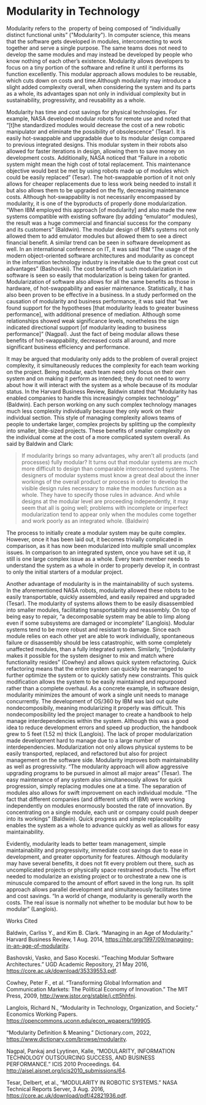 # Modularity in Technology

Modularity refers to the  property of being composed of “individually distinct functional units” ("Modularity"). In computer science, this means that the software gets developed in modules, interconnecting to work together and serve a single purpose. The same teams does not need to develop the same modules and may instead be developed by people who know nothing of each other’s existence. Modularity allows developers to focus on a tiny portion of the software and refine it until it performs its function excellently. This modular approach allows modules to be reusable, which cuts down on costs and time.Although modularity may introduce a slight added complexity overall, when considering the system and its parts as a whole, its advantages span not only in individual complexity but in sustainability, progressivity, and reusability as a whole.

Modularity has time and cost savings for physical technologies. For example, NASA developed modular robots for remote use and noted that “[t]he standardized modules would decrease the cost of a new robotic manipulator and eliminate the possibility of obsolescence” (Tesar). It is easily hot-swappable and upgradable due to its modular design compared to previous integrated designs. This modular system in their robots also allowed for faster iterations in design, allowing them to save money on development costs. Additionally, NASA noticed that “Failure in a robotic system might mean the high cost of total replacement. This maintenance objective would best be met by using robots made up of modules which could be easily replaced” (Tesar). The hot-swappable portion of it not only allows for cheaper replacements due to less work being needed to install it but also allows them to be upgraded on the fly, decreasing maintenance costs. Although hot-swappability is not necessarily encompassed by modularity, it is one of the byproducts of properly done modularization. “When IBM employed this approach [of modularity] and also made the new systems compatible with existing software (by adding “emulator” modules), the result was a huge commercial and financial success for the company and its customers” (Baldwin). The modular design of IBM’s systems not only allowed them to add emulator modules but allowed them to see a direct financial benefit. A similar trend can be seen in software development as well. In an international conference on IT, it was said that “The usage of the modern object-oriented software architectures and modularity as concept in the information technology industry is inevitable due to the great cost cut advantages” (Bashovski). The cost benefits of such modularization in software is seen so easily that modularization is being taken for granted. Modularization of software also allows for all the same benefits as those in hardware, of hot-swappability and easier maintenance. Statistically, it has also been proven to be effective in a business. In a study performed on the causation of modularity and business performance, it was said that “we found support for the hypotheses [that modularity leads to greater business performance], with additional presence of mediation. Although some relationships showed weak significance levels, nonetheless the sign indicated directional support [of modularity leading to business performance]” (Nagpal). Just the fact of being modular allows these benefits of hot-swappability, decreased costs all around, and more significant business efficiency and performance.

It may be argued that modularity only adds to the problem of overall project complexity, it simultaneously reduces the complexity for each team working on the project. Being modular, each team need only focus on their own system and on making it perform as intended; they do not need to worry about how it will interact with the system as a whole because of its modular status. In the Harvard Business Review, Baldwin stated that “Modularity has enabled companies to handle this increasingly complex technology” (Baldwin). Each person working on any such complex technology manages much less complexity individually because they only work on their individual section. This style of managing complexity allows teams of people to undertake larger, complex projects by splitting up the complexity into smaller, bite-sized projects. These benefits of smaller complexity on the individual come at the cost of a more complicated system overall. As said by Baldwin and Clark:

> If modularity brings so many advantages, why aren’t all products (and processes) fully modular? It turns out that modular systems are much more difficult to design than comparable interconnected systems. The designers of modular systems must know a great deal about the inner workings of the overall product or process in order to develop the visible design rules necessary to make the modules function as a whole. They have to specify those rules in advance. And while designs at the modular level are proceeding independently, it may seem that all is going well; problems with incomplete or imperfect modularization tend to appear only when the modules come together and work poorly as an integrated whole. (Baldwin)

The process to initially create a modular system may be quite complex. However, once it has been laid out, it becomes trivially complicated in comparison, as it has now been modularized into multiple small uncomplex issues. In comparison to an integrated system, once you have set it up, it still is one large complex issue as a whole. Every team member needs to understand the system as a whole in order to properly develop it, in contrast to only the initial starters of a modular project.

Another advantage of modularity is in the maintainability of such systems. In the aforementioned NASA robots, modularity allowed these robots to be easily transportable, quickly assembled, and easily repaired and upgraded (Tesar). The modularity of systems allows them to be easily disassembled into smaller modules, facilitating transportability and reassembly. On top of being easy to repair, “a decomposable system may be able to limp along even if some subsystems are damaged or incomplete” (Langlois). Modular systems tend to be more robust and resistant to damage. Since each module relies on each other yet are able to work individually, spontaneous failure or disassembly should be less catastrophic, with some completely unaffected modules, than a fully integrated system. Similarly, “[m]odularity makes it possible for the system designer to mix and match where functionality resides” (Cowhey) and allows quick system refactoring. Quick refactoring means that the entire system can quickly be rearranged to further optimize the system or to quickly satisfy new constraints. This quick modification allows the system to be easily maintained and repurposed rather than a complete overhaul. As a concrete example, in software design, modularity minimizes the amount of work a single unit needs to manage concurrently. The development of OS/360 by IBM was laid out quite nondecomposibily, meaning modularizing it properly was difficult. This nondecomposibility led the project manager to create a handbook to help manage interdependencies within the system. Although this was a good idea to reduce development errors and speed up production, the handbook grew to 5 feet (1.52 m) thick (Langlois). The lack of proper modularization made development hard to manage due to a large number of interdependencies. Modularization not only allows physical systems to be easily transported, replaced, and refactored but also for project management on the software side. Modularity improves both maintainability as well as progressivity. “The modularity approach will allow aggressive upgrading programs to be pursued in almost all major areas” (Tesar). The easy maintenance of any system also simultaneously allows for quick progression, simply replacing modules one at a time. The separation of modules also allows for swift improvement on each individual module. “The fact that different companies (and different units of IBM) were working independently on modules enormously boosted the rate of innovation. By concentrating on a single module, each unit or company could push deeper into its workings” (Baldwin). Quick progress and simple replaceability enables the system as a whole to advance quickly as well as allows for easy maintainability. 

Evidently, modularity leads to better team management, simple maintainability and progressivity, immediate cost savings due to ease in development, and greater opportunity for features. Although modularity may have several benefits, it does not fit every problem out there, such as uncomplicated projects or physically space restrained products. The effort needed to modularize an existing project or to orchestrate a new one is minuscule compared to the amount of effort saved in the long run. Its split approach allows parallel development and simultaneously facilitates time and cost savings. “In a world of change, modularity is generally worth the costs. The real issue is normally not whether to be modular but how to be modular” (Langlois).

Works Cited

Baldwin, Carliss Y., and Kim B. Clark. “Managing in an Age of Modularity.” Harvard Business Review, 1 Aug. 2014, https://hbr.org/1997/09/managing-in-an-age-of-modularity.

Bashovski, Vasko, and Saso Koceski. “Teaching Modular Software Architectures.” UGD Academic Repository, 21 May 2016, https://core.ac.uk/download/35339553.pdf.

Cowhey, Peter F., et al. “Transforming Global Information and Communication Markets: The Political Economy of Innovation.” The MIT Press, 2009, http://www.jstor.org/stable/j.ctt5hhfnj.

Langlois, Richard N., “Modularity in Technology, Organization, and Society.” Economics Working Papers. https://opencommons.uconn.edu/econ_wpapers/199905.

“Modularity Definition & Meaning.” Dictionary.com, 2022, https://www.dictionary.com/browse/modularity.

Nagpal, Pankaj and Lyytinen, Kalle, “MODULARITY, INFORMATION TECHNOLOGY OUTSOURCING SUCCESS, AND BUSINESS PERFORMANCE.” ICIS 2010 Proceedings. 64. http://aisel.aisnet.org/icis2010_submissions/64.

Tesar, Delbert, et al., “MODULARITY IN ROBOTIC SYSTEMS.” NASA Technical Reports Server, 3 Aug. 2016, https://core.ac.uk/download/pdf/42821936.pdf.
